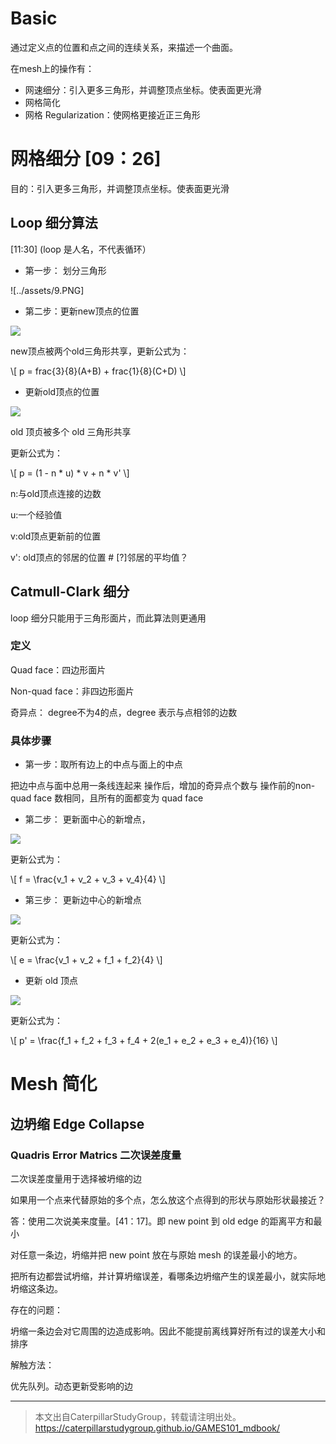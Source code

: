 # Basic

通过定义点的位置和点之间的连续关系，来描述一个曲面。

在mesh上的操作有：  
- 网速细分：引入更多三角形，并调整顶点坐标。使表面更光滑
- 网格简化
- 网格 Regularization：使网格更接近正三角形

# 网格细分 [09：26]

目的：引入更多三角形，并调整顶点坐标。使表面更光滑

## Loop 细分算法

[11:30] (loop 是人名，不代表循环）

- 第一步： 划分三角形

![../assets/9.PNG]

- 第二步：更新new顶点的位置

![](../assets/10.PNG)

new顶点被两个old三角形共享，更新公式为：

\\[
p = frac{3}{8}(A+B) + frac{1}{8}(C+D)
\\]

- 更新old顶点的位置

![](../assets/11.PNG)

old 顶贞被多个 old 三角形共享

更新公式为：  

\\[
p = (1 - n * u) * v + n * v'
\\]


n:与old顶点连接的边数

u:一个经验值

v:old顶点更新前的位置

v': old顶点的邻居的位置 # [?]邻居的平均值？

## Catmull-Clark 细分

loop 细分只能用于三角形面片，而此算法则更通用

### 定义

Quad face：四边形面片

Non-quad face：非四边形面片

奇异点： degree不为4的点，degree 表示与点相邻的边数

### 具体步骤

- 第一步：取所有边上的中点与面上的中点

把边中点与面中总用一条线连起来
操作后，增加的奇异点个数与 操作前的non-quad face 数相同，且所有的面都变为 quad face

- 第二步： 更新面中心的新增点，

![](../assets/12.PNG)

更新公式为：

\\[
f = \frac{v_1 + v_2 + v_3 + v_4}{4}
\\]

- 第三步： 更新边中心的新增点

![](../assets/13.PNG)

更新公式为：

\\[
e = \frac{v_1 + v_2 + f_1 + f_2}{4}
\\]

- 更新 old 顶点

![](../assets/14.PNG)

更新公式为：

\\[
p' = \frac{f_1 + f_2 + f_3 + f_4 + 2(e_1 + e_2 + e_3 + e_4)}{16}
\\]


# Mesh 简化

## 边坍缩 Edge Collapse

### Quadris Error Matrics 二次误差度量

二次误差度量用于选择被坍缩的边

如果用一个点来代替原始的多个点，怎么放这个点得到的形状与原始形状最接近？

答：使用二次说美来度量。[41：17]。即 new point 到 old edge 的距离平方和最小

对任意一条边，坍缩并把 new point 放在与原始 mesh 的误­差最小的地方。 

把所有边都尝试坍缩，并计算坍缩误差，看哪条边坍缩产生的误差最小，就实际地坍缩这条边。

存在的问题：

坍缩一条边会对它周围的边造成影响。因此不能提前离线算好所有过的误差大小和排序

解触方法：

优先队列。动态更新受影响的边


----------------------------

> 本文出自CaterpillarStudyGroup，转载请注明出处。  
> https://caterpillarstudygroup.github.io/GAMES101_mdbook/